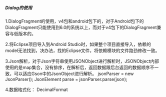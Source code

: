 ##### Dialog的使用

1.DialogFragment的使用，v4包和android包下的，对于Android包下的DialogFragment只能使用到6.0的系统以上，而对于v4包下的DialogFragment兼容与低版本的。

2.将Eclipse项目导入到Android Studio时，如果整个项目直接导入，依赖的model无法找到，决办法，找的Eclipse文件，将依赖模块的文件路劲修改一致。

3.Json解析，对于Json字符串使用JSONObject进行解析时，JSONObject内部使用的是map集合，没有排序，在解析后，返回数据跟后台返回的数据顺序不一致，可以适应Gson中的JsonObject进行解析。
 jsonParser = new JsonParser();
 JsonElement parse = jsonParser.parse(json);
 
 4.数据格式化：
 DecimalFormat 
